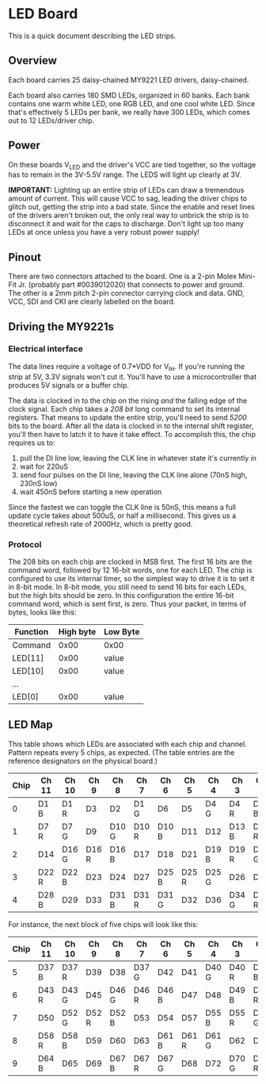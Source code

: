 # LED Board

This is a quick document describing the LED strips.

## Overview
Each board carries 25 daisy-chained MY9221 LED drivers, daisy-chained. 

Each board also carries 180 SMD LEDs, organized in 60 banks. Each bank
contains one warm white LED, one RGB LED, and one cool white
LED. Since that's effectively 5 LEDs per bank, we really have 300
LEDs, which comes out to 12 LEDs/driver chip.

## Power
On these boards V<sub>LED</sub> and the driver's VCC are tied
together, so the voltage has to remain in the 3V-5.5V range. The LEDS
will light up clearly at 3V.

**IMPORTANT:** Lighting up an entire strip of LEDs can draw a
tremendous amount of current. This will cause VCC to sag, leading the
driver chips to glitch out, getting the strip into a bad state. Since
the enable and reset lines of the drivers aren't broken out, the only
real way to unbrick the strip is to disconnect it and wait for the
caps to discharge. Don't light up too many LEDs at once unless you
have a very robust power supply!

## Pinout
There are two connectors attached to the board. One is a 2-pin Molex
Mini-Fit Jr. (probably part #0039012020) that connects to power and
ground. The other is a 2mm pitch 2-pin connector carrying clock and
data. GND, VCC, SDI and CKI are clearly labelled on the board.

## Driving the MY9221s

### Electrical interface
The data lines require a voltage of 0.7*VDD for V<sub>IH</sub>. If
you're running the strip at 5V, 3.3V signals won't cut it. You'll have
to use a microcontroller that produces 5V signals or a buffer chip.

The data is clocked in to the chip on the rising *and* the falling
edge of the clock signal. Each chip takes a *208 bit* long command to
set its internal registers. That means to update the entire strip,
you'll need to send *5200* bits to the board. After all the data is
clocked in to the internal shift register, you'll then have to latch
it to have it take effect. To accomplish this, the chip requires us
to:
1. pull the DI line low, leaving the CLK line in whatever state it's
   currently in
2. wait for 220uS
3. send four pulses on the DI line, leaving the CLK line alone (70nS
   high, 230nS low)
4. wait 450nS before starting a new operation

Since the fastest we can toggle the CLK line is 50nS, this means a
full update cycle takes about 500uS, or half a millisecond. This gives
us a theoretical refresh rate of 2000Hz, which is pretty good.

### Protocol

The 208 bits on each chip are clocked in MSB first. The first 16 bits
are the command word, followed by 12 16-bit words, one for each LED.
The chip is configured to use its internal timer, so the simplest way
to drive it is to set it in 8-bit mode. In 8-bit mode, you still need
to send 16 bits for each LEDs, but the high bits should be zero. In
this configuration the entire 16-bit command word, which is sent
first, is zero. Thus your packet, in terms of bytes, looks like this:

| Function | High byte | Low Byte |
|----------|-----------|----------|
| Command  | 0x00      | 0x00     |
| LED[11]  | 0x00      | value    |
| LED[10]  | 0x00      | value    |
| ... |
| LED[0]  | 0x00      | value    |

## LED Map

This table shows which LEDs are associated with each chip and
channel. Pattern repeats every 5 chips, as expected. (The table
entries are the reference designators on the physical board.)

| Chip | Ch 11 | Ch 10 | Ch 9  | Ch 8  | Ch 7  | Ch 6  | Ch 5  | Ch 4  | Ch 3  | Ch 2  | Ch 1  | Ch 0  |
|------|-------|-------|-------|-------|-------|-------|-------|-------|-------|-------|-------|-------|
| 0    | D1 B  | D1 R  | D3    | D2    | D1 G  | D6    | D5    | D4 G  | D4 R  | D4 B  | D8    | D7 B  |
| 1    | D7 R  | D7 G  | D9    | D10 G | D10 R | D10 B | D11   | D12   | D13 B | D13 R | D13 G | D15   |
| 2    | D14   | D16 G | D16 R | D16 B | D17   | D18   | D21   | D19 B | D19 R | D19 G | D20   | D22 G |
| 3    | D22 R | D22 B | D23   | D24   | D27   | D25 B | D25 R | D25 G | D26   | D30   | D28 G | D28 R |
| 4    | D28 B | D29   | D33   | D31 B | D31 R | D31 G | D32   | D36   | D34 G | D34 R | D34 B | D35   |

For instance, the next block of five chips will look like this:

| Chip | Ch 11 | Ch 10 | Ch 9  | Ch 8  | Ch 7  | Ch 6  | Ch 5  | Ch 4  | Ch 3  | Ch 2  | Ch 1  | Ch 0  |
|------|-------|-------|-------|-------|-------|-------|-------|-------|-------|-------|-------|-------|
| 5    | D37 B | D37 R | D39   | D38   | D37 G | D42   | D41   | D40 G | D40 R | D40 B | D44   | D43 B |
| 6    | D43 R | D43 G | D45   | D46 G | D46 R | D46 B | D47   | D48   | D49 B | D49 R | D49 G | D51   |
| 7    | D50   | D52 G | D52 R | D52 B | D53   | D54   | D57   | D55 B | D55 R | D55 G | D56   | D58 G |
| 8    | D58 R | D58 B | D59   | D60   | D63   | D61 B | D61 R | D61 G | D62   | D66   | D64 G | D64 R |
| 9    | D64 B | D65   | D69   | D67 B | D67 R | D67 G | D68   | D72   | D70 G | D70 R | D70 B | D71   |




